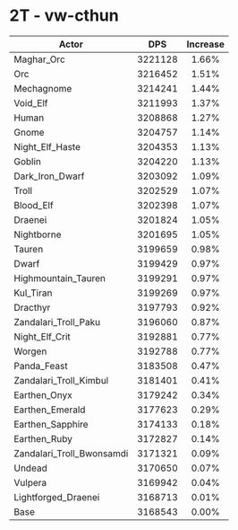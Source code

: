 # 2T - vw-cthun
| Actor | DPS | Increase |
|---|:---:|:---:|
|Maghar_Orc|3221128|1.66%|
|Orc|3216452|1.51%|
|Mechagnome|3214241|1.44%|
|Void_Elf|3211993|1.37%|
|Human|3208868|1.27%|
|Gnome|3204757|1.14%|
|Night_Elf_Haste|3204353|1.13%|
|Goblin|3204220|1.13%|
|Dark_Iron_Dwarf|3203092|1.09%|
|Troll|3202529|1.07%|
|Blood_Elf|3202398|1.07%|
|Draenei|3201824|1.05%|
|Nightborne|3201695|1.05%|
|Tauren|3199659|0.98%|
|Dwarf|3199429|0.97%|
|Highmountain_Tauren|3199291|0.97%|
|Kul_Tiran|3199269|0.97%|
|Dracthyr|3197793|0.92%|
|Zandalari_Troll_Paku|3196060|0.87%|
|Night_Elf_Crit|3192881|0.77%|
|Worgen|3192788|0.77%|
|Panda_Feast|3183508|0.47%|
|Zandalari_Troll_Kimbul|3181401|0.41%|
|Earthen_Onyx|3179242|0.34%|
|Earthen_Emerald|3177623|0.29%|
|Earthen_Sapphire|3174133|0.18%|
|Earthen_Ruby|3172827|0.14%|
|Zandalari_Troll_Bwonsamdi|3171321|0.09%|
|Undead|3170650|0.07%|
|Vulpera|3169942|0.04%|
|Lightforged_Draenei|3168713|0.01%|
|Base|3168543|0.00%|
